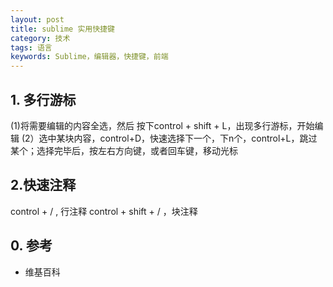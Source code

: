 ```yaml
---
layout: post
title: sublime 实用快捷键
category: 技术
tags: 语言
keywords: Sublime，编辑器，快捷键，前端
---
```




## 1. 多行游标

(1)将需要编辑的内容全选，然后 按下control + shift + L，出现多行游标，开始编辑
(2）选中某块内容，control+D，快速选择下一个，下n个，control+L，跳过某个；选择完毕后，按左右方向键，或者回车键，移动光标

## 2.快速注释
control + / , 行注释
control + shift + / ，块注释



## 0. 参考

- 维基百科
